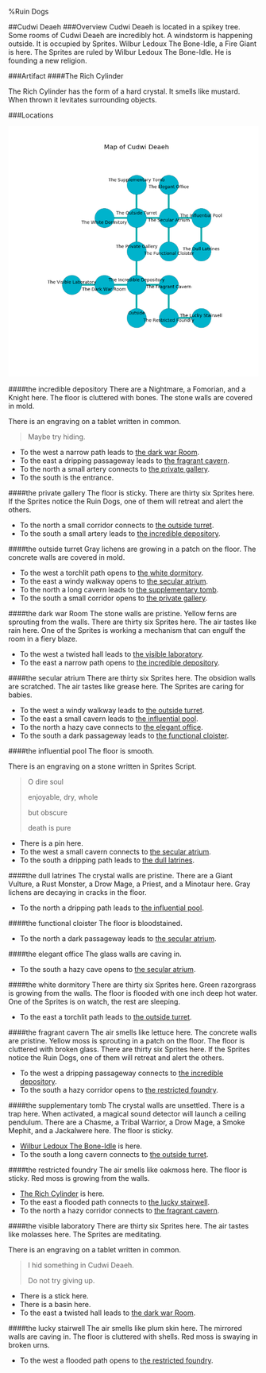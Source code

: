 %Ruin Dogs

##Cudwi Deaeh
###Overview
Cudwi Deaeh is located in a spikey tree. Some rooms of Cudwi Deaeh are incredibly hot. A windstorm is happening outside. It is occupied by Sprites. <a name="Wilbur-Ledoux-The-Bone-Idle"></a>Wilbur Ledoux The Bone-Idle, a Fire Giant is here. The Sprites are ruled by Wilbur Ledoux The Bone-Idle. He  is founding a new religion. 



###Artifact
####<a name="The-Rich-Cylinder"></a>The Rich Cylinder


The Rich Cylinder has the form of a hard crystal. It smells like mustard. When thrown it levitates surrounding objects. 





###Locations


![](../v2/images/Cudwi-Deaeh.png)

####<a name="the-incredible-depository"></a>the incredible depository
There are a Nightmare, a Fomorian, and a Knight here. The floor is cluttered with bones. The stone walls are covered in mold. 

There is an engraving on a tablet written in common. 

> Maybe try hiding.
>


* To the west a narrow path leads to [the dark war Room](#the-dark-war-Room).
* To the east a dripping passageway leads to [the fragrant cavern](#the-fragrant-cavern).
* To the north a small artery connects to [the private gallery](#the-private-gallery).
* To the south is the entrance.


####<a name="the-private-gallery"></a>the private gallery
The floor is sticky. There are thirty six Sprites here. If the Sprites notice the Ruin Dogs, one of them will retreat and alert the others. 



* To the north a small corridor connects to [the outside turret](#the-outside-turret).
* To the south a small artery leads to [the incredible depository](#the-incredible-depository).


####<a name="the-outside-turret"></a>the outside turret
Gray lichens are growing in a patch on the floor. The concrete walls are covered in mold. 



* To the west a torchlit path opens to [the white dormitory](#the-white-dormitory).
* To the east a windy walkway opens to [the secular atrium](#the-secular-atrium).
* To the north a long cavern leads to [the supplementary tomb](#the-supplementary-tomb).
* To the south a small corridor opens to [the private gallery](#the-private-gallery).


####<a name="the-dark-war-Room"></a>the dark war Room
The stone walls are pristine. Yellow ferns are sprouting from the walls. There are thirty six Sprites here. The air tastes like rain here. One of the Sprites is working a mechanism that can engulf the room in a fiery blaze. 



* To the west a twisted hall leads to [the visible laboratory](#the-visible-laboratory).
* To the east a narrow path opens to [the incredible depository](#the-incredible-depository).


####<a name="the-secular-atrium"></a>the secular atrium
There are thirty six Sprites here. The obsidion walls are scratched. The air tastes like grease here. The Sprites are caring for babies. 



* To the west a windy walkway leads to [the outside turret](#the-outside-turret).
* To the east a small cavern leads to [the influential pool](#the-influential-pool).
* To the north a hazy cave connects to [the elegant office](#the-elegant-office).
* To the south a dark passageway leads to [the functional cloister](#the-functional-cloister).


####<a name="the-influential-pool"></a>the influential pool
The floor is smooth. 

There is an engraving on a stone written in Sprites Script. 

> O dire soul
>
> enjoyable, dry, whole
>
> but obscure
>
> death is pure
>


* There is a pin here.
* To the west a small cavern connects to [the secular atrium](#the-secular-atrium).
* To the south a dripping path leads to [the dull latrines](#the-dull-latrines).


####<a name="the-dull-latrines"></a>the dull latrines
The crystal walls are pristine. There are a Giant Vulture, a Rust Monster, a Drow Mage, a Priest, and a Minotaur here. Gray lichens are decaying in cracks in the floor. 



* To the north a dripping path leads to [the influential pool](#the-influential-pool).


####<a name="the-functional-cloister"></a>the functional cloister
The floor is bloodstained. 



* To the north a dark passageway leads to [the secular atrium](#the-secular-atrium).


####<a name="the-elegant-office"></a>the elegant office
The glass walls are caving in. 



* To the south a hazy cave opens to [the secular atrium](#the-secular-atrium).


####<a name="the-white-dormitory"></a>the white dormitory
There are thirty six Sprites here. Green razorgrass is growing from the walls. The floor is flooded with one inch deep hot water. One of the Sprites is on watch, the rest are sleeping. 



* To the east a torchlit path leads to [the outside turret](#the-outside-turret).


####<a name="the-fragrant-cavern"></a>the fragrant cavern
The air smells like lettuce here. The concrete walls are pristine. Yellow moss is sprouting in a patch on the floor. The floor is cluttered with broken glass. There are thirty six Sprites here. If the Sprites notice the Ruin Dogs, one of them will retreat and alert the others. 



* To the west a dripping passageway connects to [the incredible depository](#the-incredible-depository).
* To the south a hazy corridor opens to [the restricted foundry](#the-restricted-foundry).


####<a name="the-supplementary-tomb"></a>the supplementary tomb
The crystal walls are unsettled. There is a trap here. When activated, a magical sound detector will launch a ceiling pendulum. There are a Chasme, a Tribal Warrior, a Drow Mage, a Smoke Mephit, and a Jackalwere here. The floor is sticky. 



* [Wilbur Ledoux The Bone-Idle](#Wilbur-Ledoux-The-Bone-Idle) is here.
* To the south a long cavern connects to [the outside turret](#the-outside-turret).


####<a name="the-restricted-foundry"></a>the restricted foundry
The air smells like oakmoss here. The floor is sticky. Red moss is growing from the walls. 



* [The Rich Cylinder](#The-Rich-Cylinder) is here.
* To the east a flooded path connects to [the lucky stairwell](#the-lucky-stairwell).
* To the north a hazy corridor connects to [the fragrant cavern](#the-fragrant-cavern).


####<a name="the-visible-laboratory"></a>the visible laboratory
There are thirty six Sprites here. The air tastes like molasses here. The Sprites are meditating. 

There is an engraving on a tablet written in common. 

> I hid something in Cudwi Deaeh.
>
> Do not try giving up.
>


* There is a stick here.
* There is a basin here.
* To the east a twisted hall leads to [the dark war Room](#the-dark-war-Room).


####<a name="the-lucky-stairwell"></a>the lucky stairwell
The air smells like plum skin here. The mirrored walls are caving in. The floor is cluttered with shells. Red moss is swaying in broken urns. 



* To the west a flooded path opens to [the restricted foundry](#the-restricted-foundry).



